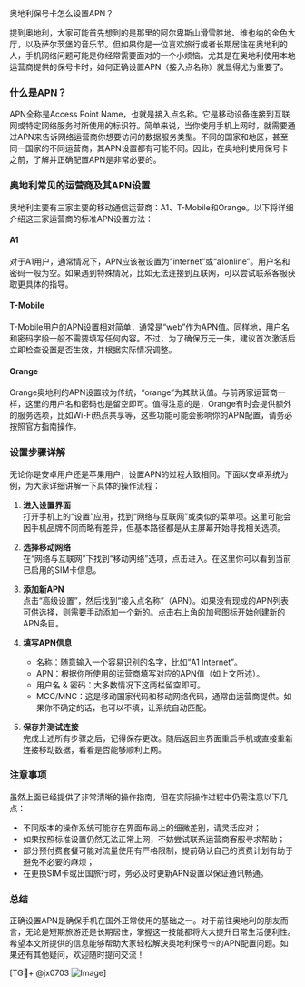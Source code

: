 奥地利保号卡怎么设置APN？

提到奥地利，大家可能首先想到的是那里的阿尔卑斯山滑雪胜地、维也纳的金色大厅，以及萨尔茨堡的音乐节。但如果你是一位喜欢旅行或者长期居住在奥地利的人，手机网络问题可能是你经常需要面对的一个小烦恼。尤其是在奥地利使用本地运营商提供的保号卡时，如何正确设置APN（接入点名称）就显得尤为重要了。

### 什么是APN？
APN全称是Access Point Name，也就是接入点名称。它是移动设备连接到互联网或特定网络服务时所使用的标识符。简单来说，当你使用手机上网时，就需要通过APN来告诉网络运营商你想要访问的数据服务类型。不同的国家和地区，甚至同一国家的不同运营商，其APN设置都有可能不同。因此，在奥地利使用保号卡之前，了解并正确配置APN是非常必要的。

### 奥地利常见的运营商及其APN设置
奥地利主要有三家主要的移动通信运营商：A1、T-Mobile和Orange。以下将详细介绍这三家运营商的标准APN设置方法：

#### A1
对于A1用户，通常情况下，APN应该被设置为“internet”或“a1online”。用户名和密码一般为空。如果遇到特殊情况，比如无法连接到互联网，可以尝试联系客服获取更具体的指导。

#### T-Mobile
T-Mobile用户的APN设置相对简单，通常是“web”作为APN值。同样地，用户名和密码字段一般不需要填写任何内容。不过，为了确保万无一失，建议首次激活后立即检查设置是否生效，并根据实际情况调整。

#### Orange
Orange奥地利的APN设置较为传统，“orange”为其默认值。与前两家运营商一样，这里的用户名和密码也是留空即可。值得注意的是，Orange有时会提供额外的服务选项，比如Wi-Fi热点共享等，这些功能可能会影响你的APN配置，请务必按照官方指南操作。

### 设置步骤详解
无论你是安卓用户还是苹果用户，设置APN的过程大致相同。下面以安卓系统为例，为大家详细讲解一下具体的操作流程：

1. **进入设置界面**  
   打开手机上的“设置”应用，找到“网络与互联网”或类似的菜单项。这里可能会因手机品牌不同而略有差异，但基本路径都是从主屏幕开始寻找相关选项。

2. **选择移动网络**  
   在“网络与互联网”下找到“移动网络”选项，点击进入。在这里你可以看到当前已启用的SIM卡信息。

3. **添加新APN**  
   点击“高级设置”，然后找到“接入点名称”（APN）。如果没有现成的APN列表可供选择，则需要手动添加一个新的。点击右上角的加号图标开始创建新的APN条目。

4. **填写APN信息**  
   - 名称：随意输入一个容易识别的名字，比如“A1 Internet”。
   - APN：根据你所使用的运营商填写对应的APN值（如上文所述）。
   - 用户名 & 密码：大多数情况下这两栏留空即可。
   - MCC/MNC：这是移动国家代码和移动网络代码，通常由运营商提供。如果你不确定的话，也可以不填，让系统自动匹配。

5. **保存并测试连接**  
   完成上述所有步骤之后，记得保存更改。随后返回主界面重启手机或直接重新连接移动数据，看看是否能够顺利上网。

### 注意事项
虽然上面已经提供了非常清晰的操作指南，但在实际操作过程中仍需注意以下几点：
- 不同版本的操作系统可能存在界面布局上的细微差别，请灵活应对；
- 如果按照标准设置仍然无法正常上网，不妨尝试联系运营商客服寻求帮助；
- 部分预付费套餐可能对流量使用有严格限制，提前确认自己的资费计划有助于避免不必要的麻烦；
- 在更换SIM卡或出国旅行时，务必及时更新APN设置以保证通讯畅通。

### 总结
正确设置APN是确保手机在国外正常使用的基础之一。对于前往奥地利的朋友而言，无论是短期旅游还是长期居住，掌握这一技能都将大大提升日常生活便利性。希望本文所提供的信息能够帮助大家轻松解决奥地利保号卡的APN配置问题。如果还有其他疑问，欢迎随时提问交流！

[TG💪+ @jx0703 ![Image](https://github.com/user-attachments/assets/dbca1d08-cadb-493c-b0ec-ad6f7a83f270)]